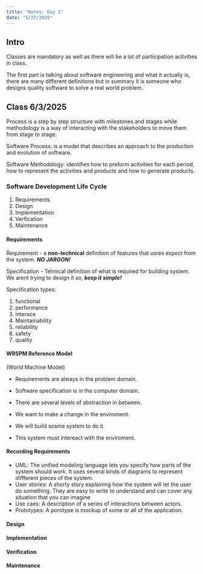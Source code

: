 ```yaml
---
title: "Notes: Day 1"
date: "5/27/2025"
---
```


## Intro

Classes are mandatory as well as there will be a lot of participation acitvities in class.

The first part is talking about software engineering and what it actually is, there are many different definitions but in summary it is someone who designs quality software to solve a real world problem.

## Class 6/3/2025

Process is a step by step structure with milestones and stages while methodology is a way of interacting with the stakeholders to move them from stage to stage.

Software Process: is a model that describes an approach to the production and evolution of software.

Software Methodology: identifies how to preform acitvities for each period, how to represent the activities and products and how to generate products.

### Software Development Life Cycle

1. Requirements
2. Design
3. Implementation
4. Verfication
5. Maintenance

#### Requirements

Requirement - a **non-technical** definition of features that usres expect from the system. ***NO JARGON!***

Specification - Tehnical definition of what is required for building system. We arent trying to design it so, ***keep it simple!***

Specification types:

1. functional
2. performance
3. interace
4. Maintainability
5. reliability
6. safety
7. quality

#### WRSPM Reference Model

(World Machine Model)

- Requirements are always in the problem domain.
- Software specification is in the computer domain.
- There are several levels of abstraction in between.

- We want to make a change in the enviroment.
- We will build sosme system to do it.
- This system must intereact with the enviroment.

#### Recording Requirements

- UML: The unified modeling language lets you specify how parts of the system should work. It uses several kinds of diagrams to represent diffferent pieces of the system.
- User stories: A shorty story explaining how the system will let the user do something. They are easy to write to understand and can cover any situation that you can imagine
- Use caes: A description of a series of interactions between actors.
- Prototypes: A porotype is  mockup of some or all of the application.

#### Design

#### Implementation

#### Verification

#### Maintenance
